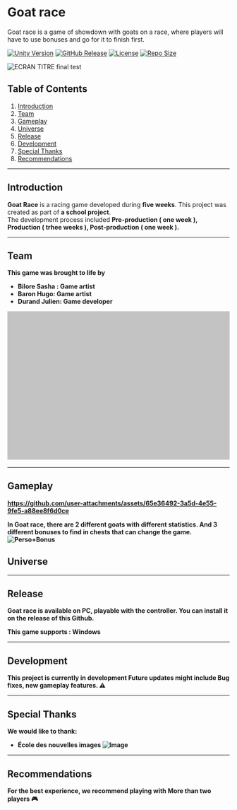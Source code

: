 
# Goat race
Goat race is a game of showdown with goats on a race, where players will have to use bonuses and go for it to finish first.

[![Unity Version](https://img.shields.io/badge/Unity-2022.3.47-blue?style=flat&logo=unity)](https://unity.com/)
[![GitHub Release](https://img.shields.io/github/v/release/Ecole-des-Nouvelles-Images/Unity-Template)](https://github.com/Ecole-des-Nouvelles-Images/Unity-Template/releases)
[![License](https://img.shields.io/github/license/Ecole-des-Nouvelles-Images/Unity-Template)](https://github.com/Ecole-des-Nouvelles-Images/Unity-Template/blob/main/LICENSE)
[![Repo Size](https://img.shields.io/github/repo-size/Ecole-des-Nouvelles-Images/Unity-Template?color=lightgrey)](https://github.com/Ecole-des-Nouvelles-Images/Unity-Template)

![ECRAN TITRE final test](https://github.com/user-attachments/assets/577dec62-48df-4fd3-abe5-449e4cf4df28)

## Table of Contents
1. [Introduction](#introduction)
2. [Team](#team)
3. [Gameplay](#gameplay)
4. [Universe](#universe)
5. [Release](#release)
6. [Development](#development)
7. [Special Thanks](#special-thanks)
8. [Recommendations](#recommendations)

---

## Introduction
**Goat Race** is a racing game developed during **five weeks**.  This project was created as part of **a school project**.  
The development process included <b>Pre-production<b> ( one week ), <b>Production<b> ( trhee weeks ), <b>Post-production<b> ( one week ).

---

## Team
This game was brought to life by

- <b>Bilore Sasha<b> : Game artist
- <b>Baron Hugo<b>: Game artist
- <b>Durand Julien<b>: Game developer

![Team](https://github.com/Ecole-des-Nouvelles-Images/Unity-Template/blob/main/MetaData/team-photo.png)

---

## Gameplay

https://github.com/user-attachments/assets/65e36492-3a5d-4e55-9fe5-a88ee8f6d0ce

In Goat race, there are 2 different goats with different statistics. And 3 different bonuses to find in chests that can change the game.
![Perso+Bonus](https://github.com/user-attachments/assets/e3d2ee32-a321-4a8e-b354-8b90e28055f0)

## Universe

---
##

## Release
Goat race is available on PC, playable with the controller. You can install it on the release of this Github.

This game supports : <b>Windows<b>

---

## Development

This project is currently in development Future updates might include Bug fixes, new gameplay features. ⚠️​ 

---

## Special Thanks
We would like to thank:
- **École des nouvelles images** <img src="https://github.com/user-attachments/assets/f91f4643-1a3b-4470-b24d-758ebbec57d4" alt="Image" height="50" width="50">



---

## Recommendations
For the best experience, we recommend playing with **More than two players** 🎮
